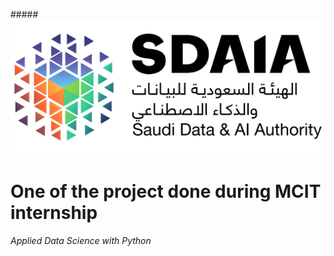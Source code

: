 #####![alt text](https://github.com/Hadi2x/SDAIA/blob/main/SDAIA_Assignments/SDAIA.png?raw=true)
# One of the project done during MCIT internship
*Applied Data Science with Python*
